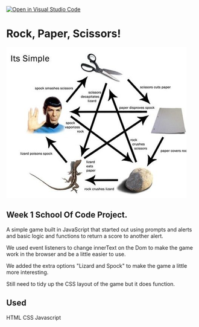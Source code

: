 [![Open in Visual Studio Code](https://classroom.github.com/assets/open-in-vscode-c66648af7eb3fe8bc4f294546bfd86ef473780cde1dea487d3c4ff354943c9ae.svg)](https://classroom.github.com/online_ide?assignment_repo_id=7745555&assignment_repo_type=AssignmentRepo)
# Rock, Paper, Scissors!
![rock paper scissors lizard spock](./RPSLS.jpeg)  


## Week 1 School Of Code Project.
A simple game built in JavaScript that started out using prompts and alerts and basic logic and functions to return a score to another alert. 

We used event listeners to change innerText on the Dom to make the game work in the browser and be a little easier to use.

We added the extra options "Lizard and Spock" to make the game a little more interesting. 

Still need to tidy up the CSS layout of the game but it does function.

## Used
HTML
CSS
Javascript








